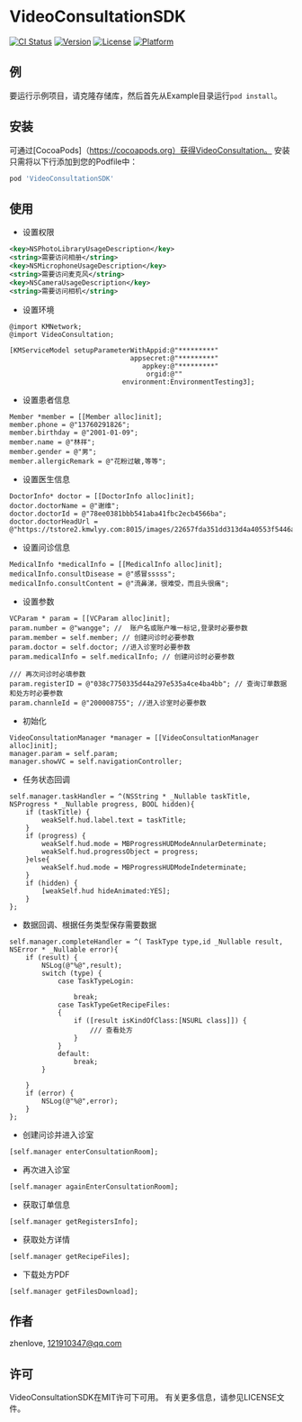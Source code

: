 # VideoConsultationSDK

[![CI Status](https://img.shields.io/travis/zhenlove/VideoConsultationSDK.svg?style=flat)](https://travis-ci.org/zhenlove/VideoConsultationSDK)
[![Version](https://img.shields.io/cocoapods/v/VideoConsultationSDK.svg?style=flat)](https://cocoapods.org/pods/VideoConsultationSDK)
[![License](https://img.shields.io/cocoapods/l/VideoConsultationSDK.svg?style=flat)](https://cocoapods.org/pods/VideoConsultationSDK)
[![Platform](https://img.shields.io/cocoapods/p/VideoConsultationSDK.svg?style=flat)](https://cocoapods.org/pods/VideoConsultationSDK)

## 例

要运行示例项目，请克隆存储库，然后首先从Example目录运行`pod install`。


## 安装

可通过[CocoaPods]（https://cocoapods.org）获得VideoConsultation。 安装
只需将以下行添加到您的Podfile中：

```ruby
pod 'VideoConsultationSDK'
```

## 使用

- 设置权限
```xml
<key>NSPhotoLibraryUsageDescription</key>
<string>需要访问相册</string>
<key>NSMicrophoneUsageDescription</key>
<string>需要访问麦克风</string>
<key>NSCameraUsageDescription</key>
<string>需要访问相机</string>
```

- 设置环境
```objc
@import KMNetwork;
@import VideoConsultation;

[KMServiceModel setupParameterWithAppid:@"*********"
                              appsecret:@"*********"
                                 appkey:@"*********"
                                  orgid:@""
                            environment:EnvironmentTesting3];
```
- 设置患者信息
```objc
Member *member = [[Member alloc]init];
member.phone = @"13760291826";
member.birthday = @"2001-01-09";
member.name = @"林祥";
member.gender = @"男";
member.allergicRemark = @"花粉过敏,等等";
```

- 设置医生信息
```objc
DoctorInfo* doctor = [[DoctorInfo alloc]init];
doctor.doctorName = @"谢维";
doctor.doctorId = @"78ee0381bbb541aba41fbc2ecb4566ba";
doctor.doctorHeadUrl = @"https://tstore2.kmwlyy.com:8015/images/22657fda351dd313d4a40553f5446af8.png";
```

- 设置问诊信息
```objc
MedicalInfo *medicalInfo = [[MedicalInfo alloc]init];
medicalInfo.consultDisease = @"感冒sssss";
medicalInfo.consultContent = @"流鼻涕，很难受，而且头很痛";
```

- 设置参数
```objc
VCParam * param = [[VCParam alloc]init];
param.number = @"wangge"; //  账户名或账户唯一标记,登录时必要参数
param.member = self.member; // 创建问诊时必要参数
param.doctor = self.doctor; //进入诊室时必要参数
param.medicalInfo = self.medicalInfo; // 创建问诊时必要参数

/// 再次问诊时必填参数
param.registerID = @"038c7750335d44a297e535a4ce4ba4bb"; // 查询订单数据和处方时必要参数
param.channleId = @"200008755"; //进入诊室时必要参数
```
- 初始化
```objc
VideoConsultationManager *manager = [[VideoConsultationManager alloc]init];
manager.param = self.param;
manager.showVC = self.navigationController;
```

- 任务状态回调
```objc
self.manager.taskHandler = ^(NSString * _Nullable taskTitle, NSProgress * _Nullable progress, BOOL hidden){
    if (taskTitle) {
        weakSelf.hud.label.text = taskTitle;
    }
    if (progress) {
        weakSelf.hud.mode = MBProgressHUDModeAnnularDeterminate;
        weakSelf.hud.progressObject = progress;
    }else{
        weakSelf.hud.mode = MBProgressHUDModeIndeterminate;
    }
    if (hidden) {
        [weakSelf.hud hideAnimated:YES];
    }
};
```

- 数据回调、根据任务类型保存需要数据
```objc
self.manager.completeHandler = ^( TaskType type,id _Nullable result, NSError * _Nullable error){
    if (result) {
        NSLog(@"%@",result);
        switch (type) {
            case TaskTypeLogin:
                
                break;
            case TaskTypeGetRecipeFiles:
            {
                if ([result isKindOfClass:[NSURL class]]) {
                    /// 查看处方
                }
            }
            default:
                break;
        }
        
    }
    if (error) {
        NSLog(@"%@",error);
    }
};
```
- 创建问诊并进入诊室
```objc
[self.manager enterConsultationRoom];
```

- 再次进入诊室
```objc
[self.manager againEnterConsultationRoom];
```

- 获取订单信息
```objc
[self.manager getRegistersInfo];
```

- 获取处方详情
```objc
[self.manager getRecipeFiles];
```

- 下载处方PDF
```objc
[self.manager getFilesDownload];
```

## 作者

zhenlove, 121910347@qq.com

## 许可

VideoConsultationSDK在MIT许可下可用。 有关更多信息，请参见LICENSE文件。
